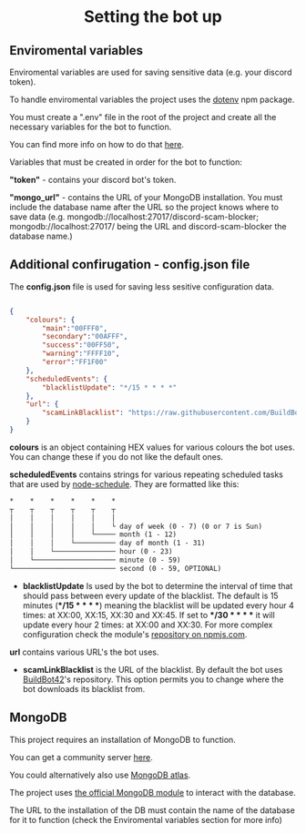 <h1 align="center">Setting the bot up</h1>

## Enviromental variables

Enviromental variables are used for saving sensitive data (e.g. your discord token).

To handle enviromental variables the project uses the [dotenv](https://www.npmjs.com/package/dotenv) npm package.

You must create a ".env" file in the root of the project and create all the necessary variables for the bot to function.

You can find more info on how to do that [here](https://www.npmjs.com/package/dotenv).

Variables that must be created in order for the bot to function:

**"token"** - contains your discord bot's token.

**"mongo_url"** - contains the URL of your MongoDB installation. You must include the database name after the URL so the project knows where to save data (e.g. mongodb://localhost:27017/discord-scam-blocker; mongodb://localhost:27017/ being the URL and discord-scam-blocker the database name.)

## Additional confirugation - config.json file

The **config.json** file is used for saving less sesitive configuration data.

```json

{
    "colours": {
        "main":"00FFF0",
        "secondary":"00AFFF",
        "success":"00FF50",
        "warning":"FFFF10",
        "error":"FF1F00"
    },
    "scheduledEvents": {
        "blacklistUpdate": "*/15 * * * *"
    },
    "url": {
        "scamLinkBlacklist": "https://raw.githubusercontent.com/BuildBot42/discord-scam-links/main/list.txt"
    }
}

```

**colours** is an object containing HEX values for various colours the bot uses. You can change these if you do not like the default ones.

**scheduledEvents** contains strings for various repeating scheduled tasks that are used by [node-schedule](https://www.npmjs.com/package/node-schedule). They are formatted like this:

```txt
*    *    *    *    *    *
┬    ┬    ┬    ┬    ┬    ┬
│    │    │    │    │    │
│    │    │    │    │    └ day of week (0 - 7) (0 or 7 is Sun)
│    │    │    │    └───── month (1 - 12)
│    │    │    └────────── day of month (1 - 31)
│    │    └─────────────── hour (0 - 23)
│    └──────────────────── minute (0 - 59)
└───────────────────────── second (0 - 59, OPTIONAL)
```

- **blacklistUpdate**
Is used by the bot to determine the interval of time that should pass between every update of the blacklist.
The default is 15 minutes (**\*/15 \* \* \* \***) meaning the blacklist will be updated every hour 4 times: at XX:00, XX:15, XX:30 and XX:45. If set to **\*/30 \* \* \* \*** it will update every hour 2 times: at XX:00 and XX:30.
For more complex configuration check the module's [repository on npmjs.com](https://www.npmjs.com/package/node-schedule).

**url** contains various URL's the bot uses.

- **scamLinkBlacklist** is the URL of the blacklist. By default the bot uses [BuildBot42](https://www.github.com/BuildBot42/)'s repository. This option permits you to change where the bot downloads its blacklist from.

## MongoDB

This project requires an installation of MongoDB to function.

You can get a community server [here](https://www.mongodb.com/try/download/community).

You could alternatively also use [MongoDB atlas](https://www.mongodb.com/atlas).

The project uses [the official MongoDB module](https://www.npmjs.com/package/mongodb) to interact with the database.

The URL to the installation of the DB must contain the name of the database for it to function (check the Enviromental variables section for more info)
